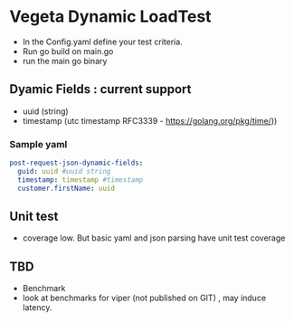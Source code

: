 # Vegeta Dynamic LoadTest

 - In the Config.yaml define your test criteria.
 - Run go build on main.go
 - run the main go binary

## Dyamic Fields : current support
 - uuid (string) 
 - timestamp (utc timestamp RFC3339 - https://golang.org/pkg/time/))

 ### Sample yaml
   ```yaml
   post-request-json-dynamic-fields: 
     guid: uuid #uuid string
     timestamp: timestamp #timestamp
     customer.firstName: uuid
   ```
  
  
## Unit test
- coverage low. But basic yaml and json parsing have unit test coverage

## TBD
 - Benchmark
 - look at benchmarks for viper (not published on GIT) , may induce latency.
   
